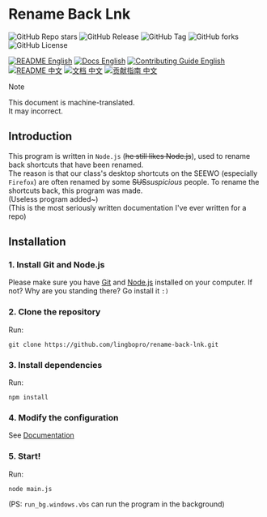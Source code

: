 # Rename Back Lnk

![GitHub Repo stars](https://img.shields.io/github/stars/lingbopro/rename-back-lnk?style=flat-square)
![GitHub Release](https://img.shields.io/github/v/release/lingbopro/rename-back-lnk?style=flat-square)
![GitHub Tag](https://img.shields.io/github/v/tag/lingbopro/rename-back-lnk?style=flat-square)
![GitHub forks](https://img.shields.io/github/forks/lingbopro/rename-back-lnk?style=flat-square)
![GitHub License](https://img.shields.io/github/license/lingbopro/rename-back-lnk?style=flat-square)

[![README English](https://img.shields.io/badge/EN-README-blue?style=flat-square)](./README.en-US.md "README English")
[![Docs English](https://img.shields.io/badge/EN-Docs-blue?style=flat-square)](./docs.en-US.md "Docs English")
[![Contributing Guide English](https://img.shields.io/badge/EN-Contributing%20Guide-blue?style=flat-square)](./CONTRIBUTING.en-US.md "Contributing Guide English")
[![README 中文](https://img.shields.io/badge/ZH-README-orange?style=flat-square)](./../README.md "README 中文")
[![文档 中文](https://img.shields.io/badge/ZH-%E6%96%87%E6%A1%A3-orange?style=flat-square)](./docs.zh-CN.md "文档 中文")
[![贡献指南 中文](https://img.shields.io/badge/ZH-%E8%B4%A1%E7%8C%AE%E6%8C%87%E5%8D%97-orange?style=flat-square)](./../CONTRIBUTING.md "贡献指南 中文")

> [!NOTE]
> This document is machine-translated.  
> It may incorrect.

## Introduction
This program is written in `Node.js` (~~he still likes Node.js~~), used to rename back shortcuts that have been renamed.  
The reason is that our class's desktop shortcuts on the SEEWO (especially `Firefox`) are often renamed by some ~~SUS~~*suspicious* people. To rename the shortcuts back, this program was made.  
(Useless program added~)  
(This is the most seriously written documentation I've ever written for a repo)  

## Installation
### 1. Install Git and Node.js
Please make sure you have [Git](//git-scm.com) and [Node.js](//nodejs.org/en) installed on your computer. If not? Why are you standing there? Go install it `:)`  
### 2. Clone the repository
Run:  
```shell
git clone https://github.com/lingbopro/rename-back-lnk.git
```
### 3. Install dependencies
Run:  
```shell
npm install
```
### 4. Modify the configuration
See [Documentation](./docs.en-US.md)  
### 5. Start!
Run:  
```shell
node main.js
```
(PS: `run_bg.windows.vbs` can run the program in the background)